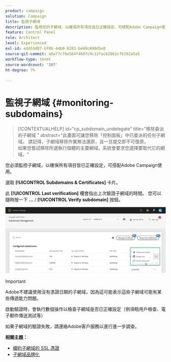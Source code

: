 ```yaml
---
product: campaign
solution: Campaign
title: 監視子網域
description: 監視您的子網域，以確保所有項目皆已正確設定，可搭配Adobe Campaign使用。
feature: Control Panel
role: Architect
level: Experienced
exl-id: edd55d07-bf0b-44b0-8281-be69c698d5e8
source-git-commit: a6a77cf6e564f4607c0c12facb2061cfb102a5a5
workflow-type: tm+mt
source-wordcount: '207'
ht-degree: 7%

---
```


# 監視子網域 {#monitoring-subdomains}

>[!CONTEXTUALHELP]
>id="cp_subdomain_undelegate"
>title="移除委派的子網域 "
>abstract="此畫面可讓您移除「控制面板」中已委派的任何子網域。 請記得，子網域移除作業無法還原，且一旦提交即不可復原。<br>如果您嘗試移除所選執行個體的主要網域，系統會要求您選擇要取代它的網域。"

您必須監控子網域，以確保所有項目皆已正確設定，可搭配Adobe Campaign使用。

選取 **[!UICONTROL Subdomains & Certificates]** 卡片。

此 **[!UICONTROL Last verification]** 欄會指出上次驗證子網域的時間。 您可以隨時按一下 **...** / **[!UICONTROL Verify subdomain]** 按鈕。

![](assets/subdomain_verification.png)

>[!IMPORTANT]
>
>Adobe不建議使用沒有憑證日期的子網域，因為這可能表示這些子網域可能有某些傳遞能力問題。

啟動驗證時，會執行數個操作以檢查子網域是否已正確設定（例項租用戶檢查、電子郵件傳送測試等）

如果子網域的驗證失敗，請連絡Adobe客戶服務以進行進一步調查。

**相關主題：**

* [續約子網域的 SSL 憑證](../../subdomains-certificates/using/renewing-subdomain-certificate.md)
* [子網域品牌化](../../subdomains-certificates/using/subdomains-branding.md)
